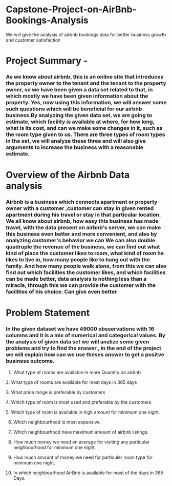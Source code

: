 # Capstone-Project-on-AirBnb-Bookings-Analysis
We will give the analysis of airbnb bookings data for better business growth and customer satisfaction


# Project Summary -
### As we know about airbnb, this is an online site that introduces the property owner to the tenant and the tenant to the property owner, so we have been given a data set related to that, in which mostly we have been given information about the property. Yes, now using this information, we will answer some such questions which will be beneficial for our airbnb business.By analyzing the given data set, we are going to estimate, which facility is available at where, for how long, what is its cost, and can we make some changes in it, such as the room type given to us. There are three types of room types in the set, we will analyze these three and will also give arguments to increase the business with a reasonable estimate.

# Overview of the Airbnb Data analysis
### Airbnb is a business which connects apartment or property owner with a customer ,customer can stay in given rented apartment during his travel or stay in that particular location. We all know about airbnb, how easy this business has made travel, with the data present on airbnb's server, we can make this business even better and more convenient, and also by analyzing customer's behavior we can We can also double quadruple the revenue of the business, we can find out what kind of place the customer likes to roam, what kind of room he likes to live in, how many people like to hang out with the family. And how many people walk alone, from this we can also find out which facilities the customer likes, and which facilities can be made better, data analysis is nothing less than a miracle, through this we can provide the customer with the facilities of his choice. Can give even better​

# Problem Statement
### In the given dataset we have 49000 obsservations with 16 columns and it is a mix of numerical and categorical values. By the analysis of given data set we will analize some given problems and try to find the answer , in the end of the project we will explain how can we use theses answer to get a positve business outcome.

1. What type of rooms are available in more Quantity on airbnb​

​2. What type of rooms are available for most days in 365 days​

​3. What price range is preferable by customers​

​4. Which type of room is most used and preferable by the customers​

​5. Which type of room is available in high amount for minimum one night.​

6. Which neighbourhood is most expensive.​

7. Which neighbourhood have maximum amount of airbnb listings.​

8. How much money we need on average for visiting any particular neighbourhood for minimum one night.​

9. ​How much amount of money we need for particuler room type for minimum one night.

10. In which neighbourhood AirBnb is available for most of the days in 365 Days.
